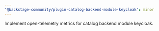 ```yaml
---
'@backstage-community/plugin-catalog-backend-module-keycloak': minor
---
```


Implement open-telemetry metrics for catalog backend module keycloak.
